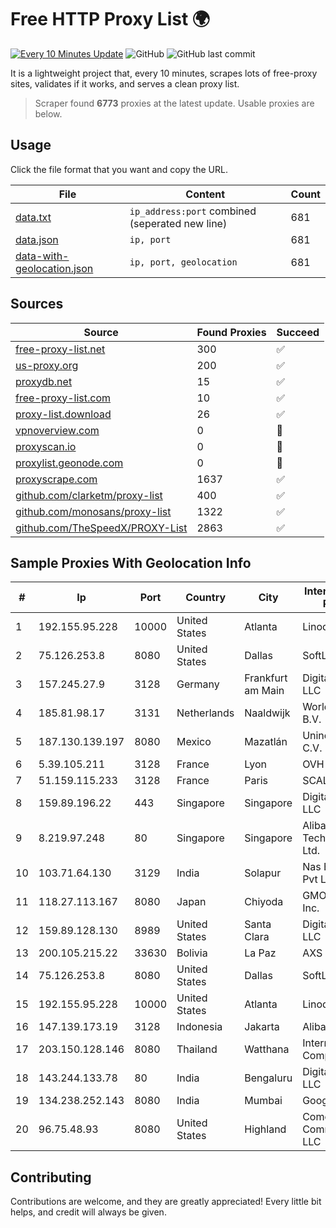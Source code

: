 
# Free HTTP Proxy List 🌍

[![Every 10 Minutes Update](https://github.com/mertguvencli/http-proxy-list/actions/workflows/main.yml/badge.svg?branch=main)](https://github.com/mertguvencli/http-proxy-list/actions/workflows/main.yml)
![GitHub](https://img.shields.io/github/license/mertguvencli/http-proxy-list)
![GitHub last commit](https://img.shields.io/github/last-commit/mertguvencli/http-proxy-list)

It is a lightweight project that, every 10 minutes, scrapes lots of free-proxy sites, validates if it works, and serves a clean proxy list.


> Scraper found **6773** proxies at the latest update. Usable proxies are below.

## Usage

Click the file format that you want and copy the URL.


|File|Content|Count|
|----|-------|-----|
|[data.txt](https://raw.githubusercontent.com/mertguvencli/http-proxy-list/main/proxy-list/data.txt)|`ip_address:port` combined (seperated new line)|681|
|[data.json](https://raw.githubusercontent.com/mertguvencli/http-proxy-list/main/proxy-list/data.json)|`ip, port`|681|
|[data-with-geolocation.json](https://raw.githubusercontent.com/mertguvencli/http-proxy-list/main/proxy-list/data-with-geolocation.json)|`ip, port, geolocation`|681|

## Sources

|Source|Found Proxies|Succeed|
|------|-------------|-------|
|[free-proxy-list.net](https://free-proxy-list.net)|300|✅|
|[us-proxy.org](https://www.us-proxy.org)|200|✅|
|[proxydb.net](http://proxydb.net)|15|✅|
|[free-proxy-list.com](https://free-proxy-list.com/?page=&port=&type%5B%5D=http&type%5B%5D=https&up_time=0&search=Search)|10|✅|
|[proxy-list.download](https://www.proxy-list.download/HTTP)|26|✅|
|[vpnoverview.com](https://vpnoverview.com/privacy/anonymous-browsing/free-proxy-servers)|0|🚫|
|[proxyscan.io](https://www.proxyscan.io)|0|🚫|
|[proxylist.geonode.com](https://proxylist.geonode.com/api/proxy-list?limit=300&page=1&sort_by=lastChecked&sort_type=desc&protocols=http,https)|0|🚫|
|[proxyscrape.com](https://api.proxyscrape.com/v2/?request=displayproxies&protocol=http&timeout=10000&country=all&ssl=all&anonymity=all)|1637|✅|
|[github.com/clarketm/proxy-list](https://raw.githubusercontent.com/clarketm/proxy-list/master/proxy-list-raw.txt)|400|✅|
|[github.com/monosans/proxy-list](https://raw.githubusercontent.com/monosans/proxy-list/main/proxies/http.txt)|1322|✅|
|[github.com/TheSpeedX/PROXY-List](https://raw.githubusercontent.com/TheSpeedX/PROXY-List/master/http.txt)|2863|✅|


## Sample Proxies With Geolocation Info

|#|Ip|Port|Country|City|Internet Service Provider|
|-|--|----|-------|----|-------------------------|
|1|192.155.95.228|10000|United States|Atlanta|Linode, LLC|
|2|75.126.253.8|8080|United States|Dallas|SoftLayer|
|3|157.245.27.9|3128|Germany|Frankfurt am Main|DigitalOcean, LLC|
|4|185.81.98.17|3131|Netherlands|Naaldwijk|WorldStream B.V.|
|5|187.130.139.197|8080|Mexico|Mazatlán|Uninet S.A. de C.V.|
|6|5.39.105.211|3128|France|Lyon|OVH SAS|
|7|51.159.115.233|3128|France|Paris|SCALEWAY|
|8|159.89.196.22|443|Singapore|Singapore|DigitalOcean, LLC|
|9|8.219.97.248|80|Singapore|Singapore|Alibaba (US) Technology Co., Ltd.|
|10|103.71.64.130|3129|India|Solapur|Nas Broadband Pvt Ltd|
|11|118.27.113.167|8080|Japan|Chiyoda|GMO Internet, Inc.|
|12|159.89.128.130|8989|United States|Santa Clara|DigitalOcean, LLC|
|13|200.105.215.22|33630|Bolivia|La Paz|AXS Bolivia S. A.|
|14|75.126.253.8|8080|United States|Dallas|SoftLayer|
|15|192.155.95.228|10000|United States|Atlanta|Linode, LLC|
|16|147.139.173.19|3128|Indonesia|Jakarta|Alibaba.com LLC|
|17|203.150.128.146|8080|Thailand|Watthana|Internet Thailand Company Ltd|
|18|143.244.133.78|80|India|Bengaluru|DigitalOcean, LLC|
|19|134.238.252.143|8080|India|Mumbai|Google LLC|
|20|96.75.48.93|8080|United States|Highland|Comcast Cable Communications, LLC|



## Contributing

Contributions are welcome, and they are greatly appreciated! Every
little bit helps, and credit will always be given.

